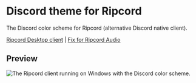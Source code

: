 # Discord theme for Ripcord
The Discord color scheme for Ripcord (alternative Discord native client).

[Ripcord Desktop client](https://cancel.fm/ripcord/) | [Fix for Ripcord Audio](https://github.com/geniiii/ripcord-audio-hook)

## Preview
![The Ripcord client running on Windows with the Discord color scheme.](https://i.postimg.cc/vZrHHqMc/discord-theme-for-ripcord.png)
